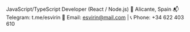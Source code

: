 JavaScript/TypeScript Developer (React / Node.js)
📍 Alicante, Spain
📬 Telegram: t.me/esvirin
📧 Email: esvirin@mail.com | 📞 Phone: +34 622 403 610
